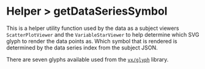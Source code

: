 # Helper > getDataSeriesSymbol

This is a helper utility function used by the data as a subject viewers `ScatterPlotViewer` and the `VariableStarViewer` to help determine which SVG glyph to render the data points as. Which symbol that is rendered is determined by the data series index from the subject JSON.

There are seven glyphs available used from the [`vx/glyph`](https://vx-demo.now.sh/static/docs/vx-glyph.html) library.